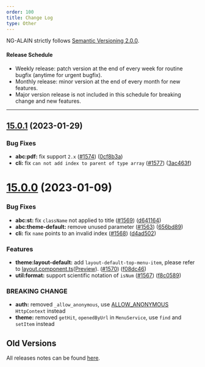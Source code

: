 ```yaml
---
order: 100
title: Change Log
type: Other
---
```


NG-ALAIN strictly follows [Semantic Versioning 2.0.0](http://semver.org/lang/zh-CN/).

#### Release Schedule

* Weekly release: patch version at the end of every week for routine bugfix (anytime for urgent bugfix).
* Monthly release: minor version at the end of every month for new features.
* Major version release is not included in this schedule for breaking change and new features.

---

## [15.0.1](https://github.com/ng-alain/delon/compare/15.0.0...15.0.1) (2023-01-29)

### Bug Fixes

* **abc:pdf:** fix support `2.x` ([#1574](https://github.com/ng-alain/delon/issues/1574)) ([0cf8b3a](https://github.com/ng-alain/delon/commit/0cf8b3a98c1c2029ff7d90af6cea6d2941199d4b))
* **cli:** fix `can not add index to parent of type array` ([#1577](https://github.com/ng-alain/delon/issues/1577)) ([3ac463f](https://github.com/ng-alain/delon/commit/3ac463f22d7020afd4930c1372c6b87d865fdddd))


# [15.0.0](https://github.com/ng-alain/delon/compare/14.3.0...15.0.0) (2023-01-09)

### Bug Fixes

* **abc:st:** fix `className` not applied to title ([#1569](https://github.com/ng-alain/delon/issues/1569)) ([d641164](https://github.com/ng-alain/delon/commit/d6411640f54bb41ebff254b2b221dc200a635a21))
* **abc:theme-default:** remove unused parameter ([#1563](https://github.com/ng-alain/delon/issues/1563)) ([656bd89](https://github.com/ng-alain/delon/commit/656bd8993d9957697992842b2f25ad66e91e1a7f))
* **cli:** fix `name` points to an invalid index ([#1568](https://github.com/ng-alain/delon/issues/1568)) ([d4ad502](https://github.com/ng-alain/delon/commit/d4ad50259e398cbbf680b1bc2f7aca1d7eb14e1e))

### Features

* **theme:layout-default:** add `layout-default-top-menu-item`, please refer to [layout.component.ts](https://github.com/ng-alain/delon/blob/master/src/dev/layout.component.ts#L65-L72)([Preview](https://ng-alain.com/dev/home)). ([#1570](https://github.com/ng-alain/delon/issues/1570)) ([f08dc46](https://github.com/ng-alain/delon/commit/f08dc46af7ad9ca5cf3e4fa5b0daef2cfbc0b4a5))
* **util:format:** support scientific notation of `isNum` ([#1567](https://github.com/ng-alain/delon/issues/1567)) ([f8c0589](https://github.com/ng-alain/delon/commit/f8c05894e0a10fb6037275103b921698ca072494))

### BREAKING CHANGE

- **auth:** removed `_allow_anonymous`, use [ALLOW_ANONYMOUS](https://github.com/ng-alain/delon/blob/master/packages/auth/src/token.ts) `HttpContext` instead
- **theme:** removed `getHit`, `openedByUrl` in `MenuService`, use `find` and `setItem` instead

## Old Versions

All releases notes can be found [here](https://github.com/ng-alain/ng-alain/releases).
